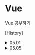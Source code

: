 # Vue
Vue 공부하기


[History]
<details>
  <summary>
    05.01 
  </summary> 
  ✅ 레파지토리 생성 및 5강 강의자료 업로드
</details>
<details>
  <summary> 
    05.05 
  </summary> 
  ✅ 8강 강의자료 업로드
</details>
